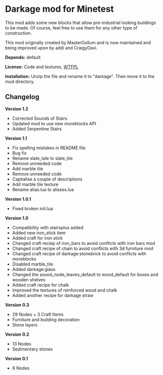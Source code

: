 # Darkage mod for Minetest
This mod adds some new blocks that allow pre-industrial looking buildings to be made.
Of course, feel free to use them for any other type of construction.

This mod originally created by MasterGollum and is now maintained and being improved upon by addi and CraigyDavi.

**Depends:** default

**License:** Code and textures, [WTFPL](http://www.wtfpl.net/txt/copying/)

**Installation:** Unzip the file and rename it to "darkage". Then move it to the mod directory.

## Changelog
**Version 1.2**

* Corrected Sounds of Stairs
* Updated mod to use new moreblocks API
* Added Serpentine Stairs

**Version 1.1**

* Fix spelling mistakes in README file
* Bug fix
* Rename slate_tale to slate_tile
* Remove unneeded code
* Add marble tile
* Remove unneeded code
* Capitalise a couple of descriptions
* Add marble tile texture
* Rename alias.lua to aliases.lua

**Version 1.0.1**

* Fixed broken init.lua

**Version 1.0**

* Compatibility with stairsplus added
* Added new iron_stick item
* Added craft for iron stick
* Changed craft reciep of iron_bars to avoid conflicts with iron bars mod
* Changed craft recipe of chain to avoid conflicts with 3d furniture mod
* Changed craft recipe of darkage:stonebrick to avoid conflicts with moreblocks
* Disabled marble_tile
* Added darkage:glass
* Changed the sound_node_leaves_default to wood_default for boxes and wooden shelves
* Added craft recipe for chalk
* Improved the textures of reinforced wood and chalk
* Added another recipe for darkage straw

**Version 0.3**

* 29 Nodes + 3 Craft Items
* Furniture and building decoration
* Stone layers

**Version 0.2**

* 13 Nodes
* Sedimentary stones

**Version 0.1**

* 6 Nodes
